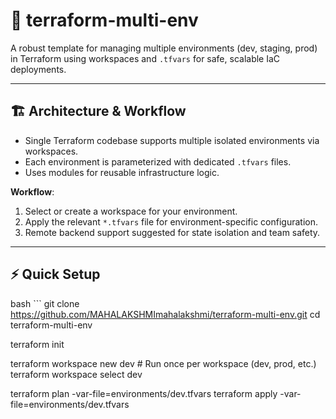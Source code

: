 # 🌱 terraform-multi-env

A robust template for managing multiple environments (dev, staging, prod) in Terraform using workspaces and `.tfvars` for safe, scalable IaC deployments.

---

## 🏗️ Architecture & Workflow

- Single Terraform codebase supports multiple isolated environments via workspaces.
- Each environment is parameterized with dedicated `.tfvars` files.
- Uses modules for reusable infrastructure logic.

**Workflow**:
1. Select or create a workspace for your environment.
2. Apply the relevant `*.tfvars` file for environment-specific configuration.
3. Remote backend support suggested for state isolation and team safety.

---

## ⚡ Quick Setup

bash ```
git clone https://github.com/MAHALAKSHMImahalakshmi/terraform-multi-env.git
cd terraform-multi-env

terraform init

terraform workspace new dev # Run once per workspace (dev, prod, etc.)
terraform workspace select dev

terraform plan -var-file=environments/dev.tfvars
terraform apply -var-file=environments/dev.tfvars
```

